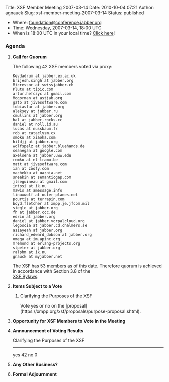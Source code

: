 Title: XSF Member Meeting 2007-03-14
Date: 2010-10-04 07:21
Author: agnauck
Slug: xsf-member-meeting-2007-03-14
Status: published

-   Where:
    [foundation@conference.jabber.org](xmpp:foundation@conference.jabber.org?join)
-   Time: Wednesday, 2007-03-14, 18:00 UTC
-   When is 18:00 UTC in your local time? [Click
    here](http://www.worldtimeserver.com/)!

### Agenda

1.  **Call for Quorum**

    The following 42 XSF members voted via proxy:

         
        Kevdadrum at jabber.ex.ac.uk
        brijesh.singh at jabber.org
        Micressor at swissjabber.ch
        Pluto at tipic.com
        artur.hefczyc at gmail.com
        Mogorman at astjab.org
        gato at jivesoftware.com
        tobiasfar at jabber.org
        aleksey at jabber.ru
        cmullins at jabber.org
        hal at jabber.rocks.cc
        daniel at noll.id.au
        lucas at nussbaum.fr
        rob at cataclysm.cx
        smoku at xiaoka.com
        hildjj at jabber.org
        wolfspelz at jabber.bluehands.de
        seanegan at google.com
        axelsena at jabber.uww.edu
        remko at el-tramo.be
        matt at jivesoftware.com
        ian at zoofy.com
        machekku at uaznia.net
        sneakin at semanticgap.com
        jlseguineau at gmail.com
        intosi at ik.nu
        mawis at amessage.info
        linuxwolf at outer-planes.net
        pcurtis at terrapin.com
        boyd.fletcher at xmpp.je.jfcom.mil
        siegle at jabber.org
        fh at jabber.ccc.de
        edrin at jabber.org
        daniel at jabber.vorpalcloud.org
        legoscia at jabber.cd.chalmers.se
        asiayeah at jabber.org
        richard_edward_dobson at jabber.org
        omega at im.apinc.org
        mremond at erlang-projects.org
        stpeter at jabber.org
        ralphm at ik.nu
        gnauck at myjabber.net    
           

    The XSF has 53 members as of this date. Therefore quorum is achieved
    in accordance with Section 3.8 of the  
    [XSF Bylaws](/xsf/docs/bylaws.shtml).

2.  **Items Subject to a Vote**

    1.  Clarifying the Purposes of the XSF

        </p>
        Vote yes or no on the  
        [proposal](https://xmpp.org/xsf/proposals/purpose-proposal.shtml).

3.  **Opportunity for XSF Members to Vote in the Meeting**

4.  **Announcement of Voting Results**

      Clarifying the Purposes of the XSF
      ------------------------------------ ----
      yes                                  42
      no                                   0

5.  **Any Other Business?**

6.  **Formal Adjournment**


